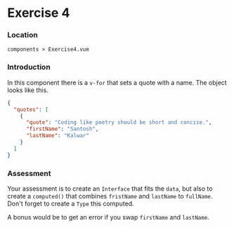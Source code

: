 # Exercise 4

### Location

`components > Exercise4.vue`

### Introduction

In this component there is a `v-for` that sets a quote with a name. The object looks like this.

```json
{
  "quotes": [
    {
      "quote": "Coding like poetry should be short and concise.",
      "firstName": "Santosh",
      "lastName": "Kalwar"
    }
  ]
}
```

### Assessment

Your assessment is to create an `Interface` that fits the `data`, but also to create a `computed()` that combines `fristName` and `lastName` to `fullName`. Don't forget to create a `Type` this computed.

A bonus would be to get an error if you swap `firstName` and `lastName`.
